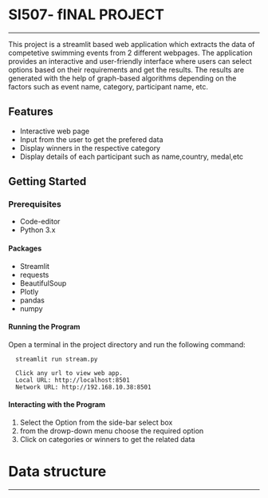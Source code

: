 # SI507- fINAL PROJECT
*******************************************************************************************************************************************************


This project is a streamlit based web application which extracts the data of competetive swimming events from 2 different webpages. The application provides an interactive and user-friendly interface where users can select options based on their requirements and get the results. The results are generated with the help of graph-based algorithms depending on the factors such as event name, category, participant name, etc. 


## Features

* Interactive web page
* Input from the user to get the prefered data
* Display winners in the respective category
* Display details of each participant such as name,country, medal,etc

## Getting Started

### Prerequisites
* Code-editor
* Python 3.x


#### Packages
- Streamlit
- requests 
- BeautifulSoup
- Plotly
- pandas
- numpy

#### Running the Program
Open a terminal in the project directory and run the following command:

      streamlit run stream.py
      
      Click any url to view web app.
      Local URL: http://localhost:8501
      Network URL: http://192.168.10.38:8501
      
#### Interacting with the Program
1. Select the Option from the side-bar select box
2. from the drowp-down menu choose the required option
3. Click on categories or winners to get the related data

# Data structure






*********************************************************************************************************************************


